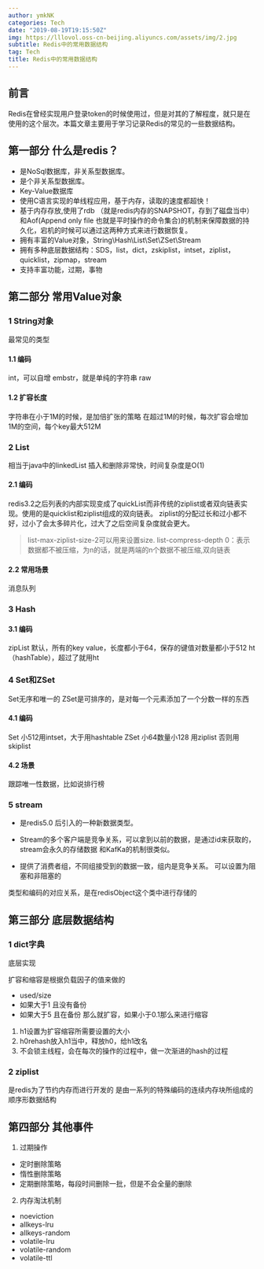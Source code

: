 ```yaml
---
author: ymkNK
categories: Tech
date: "2019-08-19T19:15:50Z"
img: https://lllovol.oss-cn-beijing.aliyuncs.com/assets/img/2.jpg
subtitle: Redis中的常用数据结构
tag: Tech
title: Redis中的常用数据结构
---
```

## 前言
Redis在曾经实现用户登录token的时候使用过，但是对其的了解程度，就只是在使用的这个层次。本篇文章主要用于学习记录Redis的常见的一些数据结构。



## 第一部分 什么是redis？
- 是NoSql数据库，非关系型数据库。
- 是个非关系型数据库。
- Key-Value数据库
- 使用C语言实现的单线程应用，基于内存，读取的速度都超快！
- 基于内存存放,使用了rdb （就是redis内存的SNAPSHOT，存到了磁盘当中）和Aof(Append only file 也就是平时操作的命令集合)的机制来保障数据的持久化，宕机的时候可以通过这两种方式来进行数据恢复。
- 拥有丰富的Value对象，String\Hash\List\Set\ZSet\Stream
- 拥有多种底层数据结构：SDS，list，dict，zskiplist，intset，ziplist，quicklist，zipmap，stream
- 支持丰富功能，过期，事物


## 第二部分 常用Value对象

### 1 String对象
最常见的类型
#### 1.1 编码
int，可以自增
embstr，就是单纯的字符串
raw
#### 1.2 扩容长度
字符串在小于1M的时候，是加倍扩张的策略
在超过1M的时候，每次扩容会增加1M的空间，每个key最大512M

### 2 List
相当于java中的linkedList
插入和删除非常快，时间复杂度是O(1)

#### 2.1 编码
redis3.2之后列表的内部实现变成了quickList而非传统的ziplist或者双向链表实现。使用的是quicklist和ziplist组成的双向链表。
ziplist的分配过长和过小都不好，过小了会太多碎片化，过大了之后空间复杂度就会更大。
>list-max-ziplist-size-2可以用来设置size.
>list-compress-depth 0：表示数据都不被压缩，为n的话，就是两端的n个数据不被压缩,双向链表

#### 2.2 常用场景
消息队列

### 3 Hash

#### 3.1 编码
zipList 默认，所有的key value，长度都小于64，保存的键值对数量都小于512
ht（hashTable），超过了就用ht

### 4 Set和ZSet
Set无序和唯一的
ZSet是可排序的，是对每一个元素添加了一个分数一样的东西

#### 4.1 编码
Set 小512用intset，大于用hashtable
ZSet 小64数量小128 用ziplist 否则用skiplist
#### 4.2 场景
跟踪唯一性数据，比如说排行榜

### 5 stream
- 是redis5.0 后引入的一种新数据类型。
- Stream的多个客户端是竞争关系，可以拿到以前的数据，是通过id来获取的，stream会永久的存储数据
和KafKa的机制很类似。

- 提供了消费者组，不同组接受到的数据一致，组内是竞争关系。
可以设置为阻塞和非阻塞的

类型和编码的对应关系，是在redisObject这个类中进行存储的

## 第三部分 底层数据结构
### 1 dict字典
底层实现 

扩容和缩容是根据负载因子的值来做的
- used/size
- 如果大于1 且没有备份
- 如果大于5 且在备份
那么就扩容，如果小于0.1那么来进行缩容

1. h1设置为扩容缩容所需要设置的大小
2. h0rehash放入h1当中，释放h0，给h1改名
3. 不会锁主线程，会在每次的操作的过程中，做一次渐进的hash的过程

### 2 ziplist
是redis为了节约内存而进行开发的
是由一系列的特殊编码的连续内存块所组成的顺序形数据结构


## 第四部分 其他事件
1. 过期操作
- 定时删除策略
- 惰性删除策略
- 定期删除策略，每段时间删除一批，但是不会全量的删除
2. 内存淘汰机制
- noeviction
- allkeys-lru
- allkeys-random
- volatile-lru
- volatile-random
- volatile-ttl
